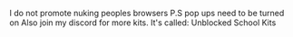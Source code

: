 I do not promote nuking peoples browsers P.S pop ups need to be turned on
Also join my discord for more kits. It's called: Unblocked School Kits
